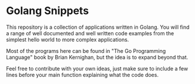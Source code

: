 # Golang Snippets

This repository is a collection of applications written in Golang. You will find a range of well documented and well written code examples from the simplest hello world to more complex applications.

Most of the programs here can be found in "The Go Programming Language" book by Brian Kernighan, but the idea is to expand beyond that.

Feel free to contribute with your own ideas, just make sure to include a few lines before your main function explaining what the code does.
